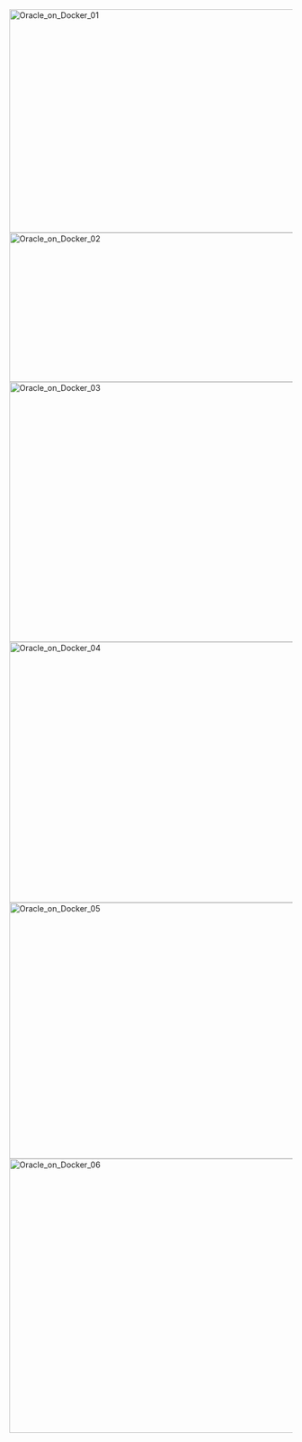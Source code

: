 


<img width="752" height="397" alt="Oracle_on_Docker_01" src="https://github.com/user-attachments/assets/fe1e270d-a0eb-4653-be07-66d74eb24677" />
<img width="752" height="265" alt="Oracle_on_Docker_02" src="https://github.com/user-attachments/assets/b09619ef-95d7-460d-a22a-b3c1b6b58e46" />
<img width="948" height="462" alt="Oracle_on_Docker_03" src="https://github.com/user-attachments/assets/19931153-9594-49b8-b07f-b0b81dcf1968" />
<img width="885" height="463" alt="Oracle_on_Docker_04" src="https://github.com/user-attachments/assets/97576efb-9b3e-45d8-bab3-aaf7e650c598" />
<img width="941" height="455" alt="Oracle_on_Docker_05" src="https://github.com/user-attachments/assets/ceae15ad-263f-47f9-ab7c-90fd5b659580" />
<img width="959" height="487" alt="Oracle_on_Docker_06" src="https://github.com/user-attachments/assets/1be4fed2-f563-4b90-9e4f-9a8c0f850db8" />
